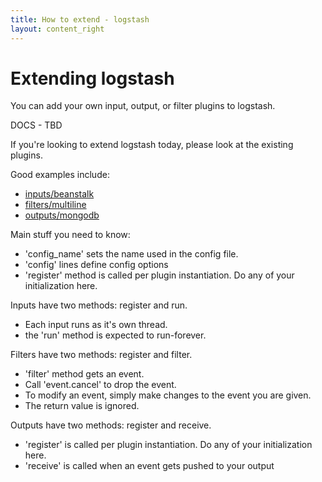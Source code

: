 ```yaml
---
title: How to extend - logstash
layout: content_right
---
```

# Extending logstash

You can add your own input, output, or filter plugins to logstash.

DOCS - TBD

If you're looking to extend logstash today, please look at the existing plugins.

Good examples include:

* [inputs/beanstalk](https://github.com/logstash/logstash/blob/v1.0.4/lib/logstash/inputs/beanstalk.rb)
* [filters/multiline](https://github.com/logstash/logstash/blob/v1.0.4/lib/logstash/filters/multiline.rb)
* [outputs/mongodb](https://github.com/logstash/logstash/blob/v1.0.4/lib/logstash/outputs/mongodb.rb)

Main stuff you need to know:

* 'config_name' sets the name used in the config file.
* 'config' lines define config options
* 'register' method is called per plugin instantiation. Do any of your initialization here.

Inputs have two methods: register and run.

* Each input runs as it's own thread.
* the 'run' method is expected to run-forever.

Filters have two methods: register and filter.

* 'filter' method gets an event. 
* Call 'event.cancel' to drop the event.
* To modify an event, simply make changes to the event you are given.
* The return value is ignored.

Outputs have two methods: register and receive.

* 'register' is called per plugin instantiation. Do any of your initialization here.
* 'receive' is called when an event gets pushed to your output
